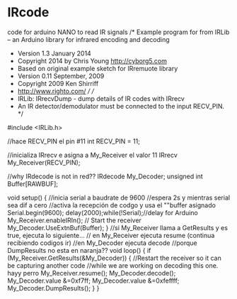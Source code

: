 # IRcode
code for arduino NANO to read IR signals
 /* Example program for from IRLib – an Arduino library for infrared encoding and decoding
 * Version 1.3   January 2014
 * Copyright 2014 by Chris Young http://cyborg5.com
 * Based on original example sketch for IRremuote library 
 * Version 0.11 September, 2009
 * Copyright 2009 Ken Shirriff
 * http://www.righto.com/
 */
 /*
 * IRLib: IRrecvDump - dump details of IR codes with IRrecv
 * An IR detector/demodulator must be connected to the input RECV_PIN.
 */

#include <IRLib.h>

//hace RECV_PIN el pin #11
int RECV_PIN = 11;

//inicializa IRrecv e asigna a My_Receiver el valor 11
IRrecv My_Receiver(RECV_PIN);

//why IRdecode is not in red??
IRdecode My_Decoder;
unsigned int Buffer[RAWBUF];

void setup()
{
  //inicia serial a baudrate de 9600
  //espera 2s y mientras serial sea dif a cero 
  //activa la recepción de codgo y usa el ""buffer asignado 
  Serial.begin(9600);
  delay(2000);while(!Serial);//delay for Arduino
  My_Receiver.enableIRIn(); // Start the receiver
  My_Decoder.UseExtnBuf(Buffer);
}
  //si My_Receiver llama a GetResults y es true, ejecuta lo siguiente...
  // en My_Receiver ejecuta resume (continua recibiendo codigos ir)
  //en My_Decoder ejecuta decode
  //porque DumpResults no esta en naranja??
void loop() {
  if (My_Receiver.GetResults(&My_Decoder)) {
    //Restart the receiver so it can be capturing another code
    //while we are working on decoding this one. hayy perro
    My_Receiver.resume(); 
    My_Decoder.decode();
    My_Decoder.value &=0xf7ff;
    My_Decoder.value &=0xfeffff;
    My_Decoder.DumpResults();
  }
}
